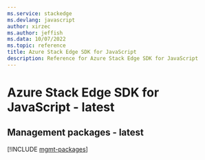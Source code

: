 ```yaml
---
ms.service: stackedge
ms.devlang: javascript
author: xirzec
ms.author: jeffish
ms.data: 10/07/2022
ms.topic: reference
title: Azure Stack Edge SDK for JavaScript
description: Reference for Azure Stack Edge SDK for JavaScript
---
```

# Azure Stack Edge SDK for JavaScript - latest

## Management packages - latest
[!INCLUDE [mgmt-packages](stack-edge-mgmt-index.md)]